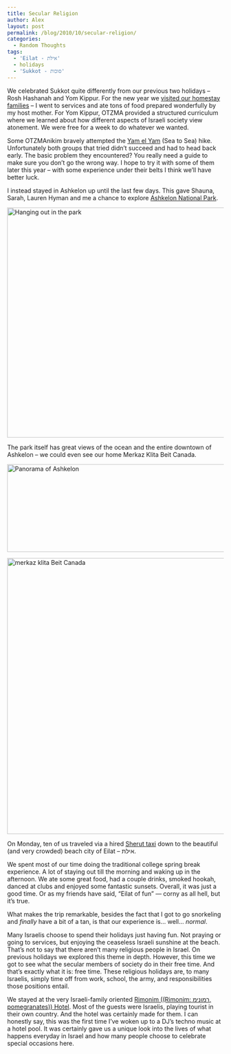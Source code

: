 ```yaml
---
title: Secular Religion
author: Alex
layout: post
permalink: /blog/2010/10/secular-religion/
categories:
  - Random Thoughts
tags:
  - 'Eilat - אילת'
  - holidays
  - 'Sukkot - סוכות'
---
```

We celebrated Sukkot quite differently from our previous two holidays &#8211; Rosh Hashanah and Yom Kippur. For the new year we [visited our homestay families][1] &#8211; I went to services and ate tons of food prepared wonderfully by my host mother. For Yom Kippur, OTZMA provided a structured curriculum where we learned about how different aspects of Israeli society view atonement. We were free for a week to do whatever we wanted.<!--more-->

Some OTZMAnikim bravely attempted the [Yam el Yam][2] (Sea to Sea) hike. Unfortunately both groups that tried didn&#8217;t succeed and had to head back early. The basic problem they encountered? You really need a guide to make sure you don&#8217;t go the wrong way. I hope to try it with some of them later this year &#8211; with some experience under their belts I think we&#8217;ll have better luck.

I instead stayed in Ashkelon up until the last few days. This gave Shauna, Sarah, Lauren Hyman and me a chance to explore [Ashkelon National Park][3].

<a href="https://www.flickr.com/photos/kadis/5043099414" title="Hanging out in the park by Alex K, on Flickr"><img src="https://c1.staticflickr.com/5/4153/5043099414_de1d5e597a_b.jpg" width="805px" height="535px" alt="Hanging out in the park"></a>

The park itself has great views of the ocean and the entire downtown of Ashkelon &#8211; we could even see our home Merkaz Klita Beit Canada.

<a href="https://www.flickr.com/photos/kadis/5043105038" title="Panorama of Ashkelon by Alex K, on Flickr"><img src="https://c1.staticflickr.com/5/4154/5043105038_67d0a86b65_b.jpg" width="874" height="204" alt="Panorama of Ashkelon"></a>

<a href="https://www.flickr.com/photos/kadis/5043101696" title="merkaz klita Beit Canada by Alex K, on Flickr"><img src="https://c1.staticflickr.com/5/4128/5043101696_91441467f5_b.jpg" width="966" height="642" alt="merkaz klita Beit Canada"></a>

On Monday, ten of us traveled via a hired [Sherut taxi][8] down to the beautiful (and very crowded) beach city of Eilat &#8211; אילת. 

We spent most of our time doing the traditional college spring break experience. A lot of staying out till the morning and waking up in the afternoon. We ate some great food, had a couple drinks, smoked hookah, danced at clubs and enjoyed some fantastic sunsets. Overall, it was just a good time. Or as my friends have said, &#8220;Eilat of fun&#8221; — corny as all hell, but it&#8217;s true.

What makes the trip remarkable, besides the fact that I got to go snorkeling and *finally* have a bit of a tan, is that our experience is… well… *normal*. 

Many Israelis choose to spend their holidays just having fun. Not praying or going to services, but enjoying the ceaseless Israeli sunshine at the beach. That&#8217;s not to say that there aren&#8217;t many religious people in Israel. On previous holidays we explored this theme in depth. However, this time we got to see what the secular members of society do in their free time. And that&#8217;s exactly what it is: free time. These religious holidays are, to many Israelis, simply time off from work, school, the army, and responsibilities those positions entail. 

We stayed at the very Israeli-family oriented [Rimonim ((Rimonim: רמונימ, pomegranates)) Hotel][10]. Most of the guests were Israelis, playing tourist in their own country. And the hotel was certainly made for them. I can honestly say, this was the first time I&#8217;ve woken up to a DJ&#8217;s techno music at a hotel pool. It was certainly gave us a unique look into the lives of what happens everyday in Israel and how many people choose to celebrate special occasions here.

 [1]: http://alexkadis.com/blog/2010/09/new-year-new-family/
 [2]: http://wikitravel.org/en/Sea_to_Sea_(Yam_el_Yam)
 [3]: http://www.flickr.com/photos/kadis/sets/72157625075781612/
 [4]: http://farm5.static.flickr.com/4153/5043099414_0393ceab0d.jpg
 [5]: http://www.flickr.com/photos/kadis/5043099414/ "DSC_0749.jpg by Alex Kadis, on Flickr"
 [6]: http://www.flickr.com/photos/kadis/5043105038/ "The City of Ashkelon by Alex Kadis, on Flickr"
 [7]: http://www.flickr.com/photos/kadis/5043101696/ "Merkaz Klita Beit Canada by Alex Kadis, on Flickr"
 [8]: http://en.wikipedia.org/wiki/Share_taxi#Sherut_.28Israel.29
 [10]: http://english.rimonim.com/rimonim-eilat